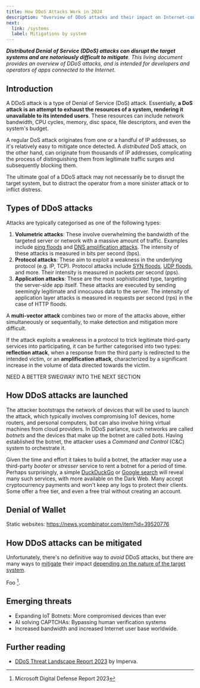 ```yaml
---
title: How DDoS Attacks Work in 2024
description: "Overview of DDoS attacks and their impact on Internet-connected systems."
next:
  link: /systems
  label: Mitigations by system
---
```


_**Distributed Denial of Service (DDoS) attacks can disrupt the target systems and are notoriously difficult to mitigate**.
This living document provides an overview of DDoS attacks,
and is intended for developers and operators of apps connected to the Internet._

## Introduction

A DDoS attack is a type of Denial of Service (DoS) attack.
Essentially, **a DoS attack is an attempt to exhaust the resources of a system, rendering it unavailable to its intended users**.
These resources can include network bandwidth, CPU cycles, memory, disc space, file descriptors, and even the system's budget.

A regular DoS attack originates from one or a handful of IP addresses,
so it's relatively easy to mitigate once detected.
A _distributed_ DoS attack, on the other hand, can originate from thousands of IP addresses,
complicating the process of distinguishing them from legitimate traffic surges and subsequently blocking them.

The ultimate goal of a DDoS attack may not necessarily be to disrupt the target system,
but to distract the operator from a more sinister attack or to inflict distress.

## Types of DDoS attacks

Attacks are typically categorised as one of the following types:

1. **Volumetric attacks**: These involve overwhelming the bandwidth of the targeted server or network with a massive amount of traffic. Examples include [ping floods](https://www.cloudflare.com/en-gb/learning/ddos/ping-icmp-flood-ddos-attack/) and [DNS amplification attacks](https://www.cloudflare.com/en-gb/learning/ddos/dns-amplification-ddos-attack/). The intensity of these attacks is measured in bits per second (bps).
2. **Protocol attacks**: These aim to exploit a weakness in the underlying protocol (e.g. IP, TCP). Protocol attacks include [SYN floods](https://www.cloudflare.com/en-gb/learning/ddos/syn-flood-ddos-attack/), [UDP floods](https://www.cloudflare.com/en-gb/learning/ddos/udp-flood-ddos-attack/), and more. Their intensity is measured in packets per second (pps).
3. **Application attacks**: These are the most sophisticated type, targeting the server-side app itself. These attacks are executed by sending seemingly legitimate and innocuous data to the server. The intensity of application layer attacks is measured in requests per second (rps) in the case of HTTP floods.

A **multi-vector attack** combines two or more of the attacks above, either simultaneously or sequentially,
to make detection and mitigation more difficult.

If the attack exploits a weakness in a protocol to trick legitimate third-party services into participating,
it can be further categorised into two types:
**reflection attack**, when a response from the third party is redirected to the intended victim, or an **amplification attack**, characterized by a significant increase in the volume of data directed towards the victim.

NEED A BETTER SWEGWAY INTO THE NEXT SECTION

## How DDoS attacks are launched

The attacker bootstraps the network of devices that will be used to launch the attack,
which typically involves compromising IoT devices, home routers, and personal computers,
but can also involve hiring virtual machines from cloud providers.
In DDoS parlance, such networks are called _botnets_ and the devices that make up the botnet are called _bots_.
Having established the botnet, the attacker uses a _Command and Control_ (C&C) system to orchestrate it.

Given the time and effort it takes to build a botnet,
the attacker may use a third-party _booter_ or _stresser_ service to rent a botnet for a period of time.
Perhaps surprisingly,
a simple [DuckDuckGo](https://duckduckgo.com/?q=best+booter&kp=-2) or [Google search](https://www.google.com/search?q=best+booter) will reveal many such services,
with more available on the Dark Web.
Many accept cryptocurrency payments and won't keep any logs to protect their clients.
Some offer a free tier, and even a free trial without creating an account.

## Denial of Wallet

Static websites: https://news.ycombinator.com/item?id=39520776

## How DDoS attacks can be mitigated

Unfortunately, there's no definitive way to _avoid_ DDoS attacks,
but there are many ways to [mitigate](mitigationsndex.md) their impact [depending on the nature of the target system](systemsndex.md).

Foo [^1].

## Emerging threats

- Expanding IoT Botnets: More compromised devices than ever
- AI solving CAPTCHAs: Bypassing human verification systems
- Increased bandwidth and increased Internet user base worldwide.

## Further reading

- [DDoS Threat Landscape Report 2023](https://www.imperva.com/resources/resource-library/reports/ddos-threat-landscape-report-2023/) by Imperva.

[^1]: Microsoft Digital Defense Report 2023
